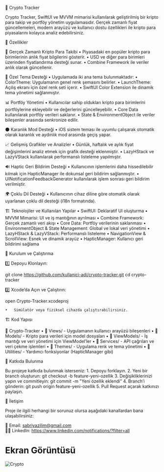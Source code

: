 🚀 Crypto Tracker

Crypto Tracker, SwiftUI ve MVVM mimarisi kullanılarak geliştirilmiş bir kripto para takip ve portföy yönetim uygulamasıdır. Gerçek zamanlı fiyat güncellemeleri, modern arayüzü ve kullanıcı dostu özellikleri ile kripto para piyasalarını kolayca analiz edebilirsiniz.

📌 Özellikler

🔹 Gerçek Zamanlı Kripto Para Takibi
	•	Piyasadaki en popüler kripto para birimlerinin anlık fiyat bilgilerini gösterir.
	•	USD ve diğer para birimleri üzerinden fiyatlandırma desteği sunar.
	•	Combine Framework ile veriler anlık olarak güncellenir.

🎨 Özel Tema Desteği
	•	Uygulamada iki ana tema bulunmaktadır:
	•	ColorTheme: Uygulamanın genel renk şemasını belirler.
	•	LaunchTheme: Açılış ekranı için özel renk seti içerir.
	•	SwiftUI Color Extension ile dinamik tema yönetimi sağlanmıştır.

📊 Portföy Yönetimi
	•	Kullanıcılar sahip oldukları kripto para birimlerini portföylerine ekleyebilir ve değerlerini güncelleyebilir.
	•	Core Data kullanılarak portföy verileri saklanır.
	•	State & EnvironmentObject ile veriler bileşenler arasında senkronize edilir.

🌑 Karanlık Mod Desteği
	•	iOS sistem teması ile uyumlu çalışarak otomatik olarak karanlık ve aydınlık mod arasında geçiş yapar.

📈 Gelişmiş Grafikler ve Analizler
	•	Günlük, haftalık ve aylık fiyat değişimlerini analiz etmek için grafik desteği eklenmiştir.
	•	LazyHStack ve LazyVStack kullanılarak performanslı listeleme yapılmıştır.

🔊 Haptic Geri Bildirim Desteği
	•	Kullanıcının işlemlerini daha hissedilebilir kılmak için HapticManager ile dokunsal geri bildirim sağlanmıştır.
	•	UINotificationFeedbackGenerator kullanılarak işlem sonrası geri bildirim verilmiştir.

🌍 Çoklu Dil Desteği
	•	Kullanıcının cihaz diline göre otomatik olarak uyarlanan çoklu dil desteği (i18n formatında).

🏗️ Teknolojiler ve Kullanılan Yapılar
	•	SwiftUI: Deklaratif UI oluşturma
	•	MVVM Mimarisi: UI ve iş mantığının ayrılması
	•	Combine Framework: Gerçek zamanlı veri akışı
	•	Core Data: Portföy verilerinin saklanması
	•	EnvironmentObject & State Management: Global ve lokal veri yönetimi
	•	LazyHStack & LazyVStack: Performanslı listeleme
	•	NavigationView & ScrollView: Esnek ve dinamik arayüz
	•	HapticManager: Kullanıcı geri bildirimi sağlama

🚀 Kurulum ve Çalıştırma

1️⃣ Depoyu Klonlayın:

git clone https://github.com/kullanici-adi/crypto-tracker.git
cd crypto-tracker

2️⃣ Xcode’da Açın ve Çalıştırın:

open Crypto-Tracker.xcodeproj

	•	Simülatör veya fiziksel cihazda çalıştırabilirsiniz.

🏗️ Kod Yapısı

📂 Crypto-Tracker
	•	📂 Views/ - Uygulamanın kullanıcı arayüzü bileşenleri
	•	📂 Models/ - Kripto para verileri için model dosyaları
	•	📂 ViewModels/ - İş mantığı ve veri yönetimi için ViewModel’ler
	•	📂 Services/ - API çağrıları ve veri çekme işlemleri
	•	📂 Themes/ - Uygulama renk ve tema yönetimi
	•	📂 Utilities/ - Yardımcı fonksiyonlar (HapticManager gibi)

🤝 Katkıda Bulunma

Bu projeye katkıda bulunmak isterseniz:
	1.	Depoyu forklayın.
	2.	Yeni bir branch oluşturun: git checkout -b feature-yeni-ozellik
	3.	Değişikliklerinizi yapın ve commitleyin: git commit -m "Yeni özellik eklendi"
	4.	Branch’i gönderin: git push origin feature-yeni-ozellik
	5.	Pull Request açarak katkınızı paylaşın.

📩 İletişim


Proje ile ilgili herhangi bir sorunuz olursa aşağıdaki kanallardan bana ulaşabilirsiniz:

📧 Email: sabriyazilim@gmail.com  
👨‍💻 LinkedIn: https://www.linkedin.com/notifications/?filter=all

# Ekran Görüntüsü
 ![Crypto](https://github.com/user-attachments/assets/d1927409-a69f-44fa-9350-de126fd5ec75)
